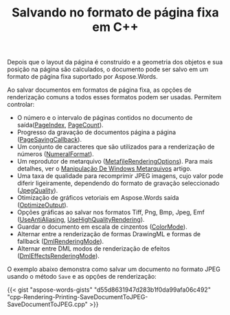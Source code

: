 ﻿---
title: Salvando no formato de página fixa em C++
second_title: Aspose.Words para C++
articleTitle: Salvar um documento no formato de página Fixa
linktitle: Salvar um documento no formato de página Fixa
description: "Como salvar um documento em um formato de página fixa– PDF, XPS, HTML, XAML, PostScript, e PCL? Veja as instruções."
type: docs
weight: 15
url: /pt/cpp/saving-a-document-to-fixed-page-format/
---

Depois que o layout da página é construído e a geometria dos objetos e sua posição na página são calculados, o documento pode ser salvo em um formato de página fixa suportado por Aspose.Words.

Ao salvar documentos em formatos de página fixa, as opções de renderização comuns a todos esses formatos podem ser usadas. Permitem controlar:

- O número e o intervalo de páginas contidos no documento de saída([PageIndex](https://reference.aspose.com/words/cpp/aspose.words.saving/fixedpagesaveoptions/get_pageset/), [PageCount](https://reference.aspose.com/words/cpp/aspose.words.saving/fixedpagesaveoptions/get_pageset/)).
- Progresso da gravação de documentos página a página ([PageSavingCallback](https://reference.aspose.com/words/cpp/aspose.words.saving/fixedpagesaveoptions/get_pagesavingcallback/)).
- Um conjunto de caracteres que são utilizados para a renderização de números ([NumeralFormat](https://reference.aspose.com/words/cpp/aspose.words.saving/fixedpagesaveoptions/get_numeralformat/)).
- Um reprodutor de metarquivo ([MetafileRenderingOptions](https://reference.aspose.com/words/cpp/aspose.words.saving/fixedpagesaveoptions/get_metafilerenderingoptions/)). Para mais detalhes, ver o [Manipulação De Windows Metarquivos](/words/cpp/handling-windows-metafiles/) artigo.
- Uma taxa de qualidade para recomprimir JPEG imagens, cujo valor pode diferir ligeiramente, dependendo do formato de gravação seleccionado ([JpegQuality](https://reference.aspose.com/words/cpp/aspose.words.saving/fixedpagesaveoptions/get_jpegquality/)).
- Otimização de gráficos vetoriais em Aspose.Words saída ([OptimizeOutput](https://reference.aspose.com/words/cpp/aspose.words.saving/fixedpagesaveoptions/get_optimizeoutput/)).
- Opções gráficas ao salvar nos formatos Tiff, Png, Bmp, Jpeg, Emf ([UseAntiAliasing](https://reference.aspose.com/words/cpp/aspose.words.saving/saveoptions/get_useantialiasing/), [UseHighQualityRendering](https://reference.aspose.com/words/cpp/aspose.words.saving/saveoptions/get_usehighqualityrendering/)).
- Guardar o documento em escala de cinzentos ([ColorMode](https://reference.aspose.com/words/cpp/aspose.words.saving/fixedpagesaveoptions/get_colormode/)).
- Alternar entre a renderização de formas DrawingML e formas de fallback ([DmlRenderingMode](https://reference.aspose.com/words/cpp/aspose.words.saving/saveoptions/get_dmlrenderingmode/)).
- Alternar entre DML modos de renderização de efeitos ([DmlEffectsRenderingMode](https://reference.aspose.com/words/cpp/aspose.words.saving/saveoptions/get_dmleffectsrenderingmode/)).

O exemplo abaixo demonstra como salvar um documento no formato JPEG usando o método `Save` e as opções de renderização:

{{< gist "aspose-words-gists" "d55d8631947d283b1f0da99afa06c492" "cpp-Rendering-Printing-SaveDocumentToJPEG-SaveDocumentToJPEG.cpp" >}}
